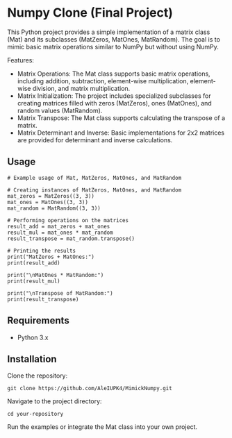 # Numpy Clone (Final Project)
This Python project provides a simple implementation of a matrix class (Mat) and its subclasses (MatZeros, MatOnes, MatRandom). The goal is to mimic basic matrix operations similar to NumPy but without using NumPy.

Features:
- Matrix Operations: The Mat class supports basic matrix operations, including addition, subtraction, element-wise multiplication, element-wise division, and matrix multiplication.
- Matrix Initialization: The project includes specialized subclasses for creating matrices filled with zeros (MatZeros), ones (MatOnes), and random values (MatRandom).
- Matrix Transpose: The Mat class supports calculating the transpose of a matrix.
- Matrix Determinant and Inverse: Basic implementations for 2x2 matrices are provided for determinant and inverse calculations.

## Usage
```
# Example usage of Mat, MatZeros, MatOnes, and MatRandom

# Creating instances of MatZeros, MatOnes, and MatRandom
mat_zeros = MatZeros((3, 3))
mat_ones = MatOnes((3, 3))
mat_random = MatRandom((3, 3))

# Performing operations on the matrices
result_add = mat_zeros + mat_ones
result_mul = mat_ones * mat_random
result_transpose = mat_random.transpose()

# Printing the results
print("MatZeros + MatOnes:")
print(result_add)

print("\nMatOnes * MatRandom:")
print(result_mul)

print("\nTranspose of MatRandom:")
print(result_transpose)
```

## Requirements
- Python 3.x

## Installation
Clone the repository:

```
git clone https://github.com/AleIUPK4/MimickNumpy.git
```
Navigate to the project directory:
```
cd your-repository
```
Run the examples or integrate the Mat class into your own project.
